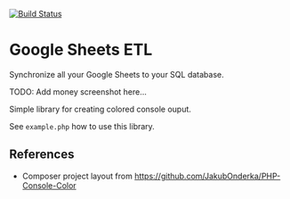 [![Build Status](https://travis-ci.org/fulldecent/google-sheets-etl?branch=master)](https://travis-ci.org/fulldecent/google-sheets-etl)

Google Sheets ETL
=================

Synchronize all your Google Sheets to your SQL database.

TODO: Add money screenshot here...



Simple library for creating colored console ouput.

See `example.php` how to use this library.

## References

* Composer project layout from https://github.com/JakubOnderka/PHP-Console-Color